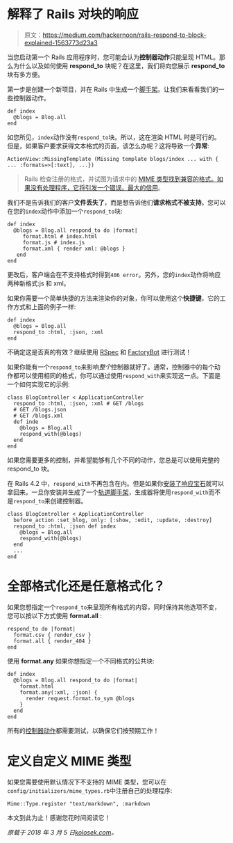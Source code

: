 # 解释了 Rails 对块的响应

> 原文：<https://medium.com/hackernoon/rails-respond-to-block-explained-1563773d23a3>

当您启动第一个 Rails 应用程序时，您可能会认为**控制器动作**只能呈现 HTML。那么为什么以及如何使用 **respond_to** 块呢？在这里，我们将向您展示 **respond_to** 块有多方便。

第一步是创建一个新项目，并在 Rails 中生成一个[脚手架](https://kolosek.com/rails-scaffold/)。让我们来看看我们的一些控制器动作。

```
def index
  @blogs = Blog.all
end
```

如您所见，`index`动作没有`respond_to`块。所以，这在渲染 HTML 时是可行的。但是，如果客户要求获得文本格式的页面，该怎么办呢？这将导致一个**异常**:

`ActionView::MissingTemplate (Missing template blogs/index ... with { ... :formats=>[:text], ...})`

> Rails 检查注册的格式，并试图为请求中的 [MIME 类型找到兼容的格式。如果没有处理程序，它将引发一个错误。最大的](https://github.com/rails/rails/blob/4f6f43338f7e4d3a3fe5ad86d024007ee95a7389/actionpack/lib/action_dispatch/http/mime_types.rb)[信用](https://stackoverflow.com/questions/30600864/rails-respond-to-blocks-and-format/30601162#30601162)。

我们不是告诉我们的客户**文件丢失了**，而是想告诉他们**请求格式不被支持**。您可以在您的`index`动作中添加一个`respond_to`块:

```
def index
  @blogs = Blog.all respond_to do |format|
     format.html # index.html
     format.js # index.js
     format.xml { render xml: @blogs }
   end
end
```

更改后，客户端会在不支持格式时得到`406 error`。另外，您的`index`动作将响应两种新格式:js 和 xml。

如果你需要一个简单快捷的方法来渲染你的对象，你可以使用这个**快捷键**，它的工作方式和上面的例子一样:

```
def index
  @blogs = Blog.all
  respond_to :html, :json, :xml
end
```

不确定这是否真的有效？继续使用 [RSpec](https://kolosek.com/rails-rspec-setup/) 和 [FactoryBot](https://kolosek.com/factory-girl-associations/) 进行测试！

如果你能有一个`respond_to`来影响*整个*控制器就好了。通常，控制器中的每个动作都可以使用相同的格式，你可以通过使用`respond_with`来实现这一点。下面是一个如何实现它的示例:

```
class BlogController < ApplicationController
  respond_to :html, :json, :xml # GET /blogs
  # GET /blogs.json
  # GET /blogs.xml
  def inde
    @blogs = Blog.all
    respond_with(@blogs)
  end
end
```

如果您需要更多的控制，并希望能够有几个不同的动作，您总是可以使用完整的 respond_to 块。

在 Rails 4.2 中，`respond_with`不再包含在内。但是如果你[安装了响应宝石](https://kolosek.com/rails-bundle-install-and-gemfile/)就可以拿回来。一旦你安装并生成了一个[轨道脚手架](https://kolosek.com/rails-scaffold/)，生成器将使用`respond_with`而不是`respond_to`来创建控制器。

```
class BlogController < ApplicationController
  before_action :set_blog, only: [:show, :edit, :update, :destroy]
  respond_to :html, :json def index
    @blogs = Blog.all
    respond_with(@blogs)
  end
  ...
end
```

# 全部格式化还是任意格式化？

如果您想指定一个`respond_to`来呈现所有格式的内容，同时保持其他选项不变，您可以按以下方式使用 **format.all** :

```
respond_to do |format|
  format.csv { render_csv }
  format.all { render_404 }
end
```

使用 **format.any** 如果你想指定一个不同格式的公共块:

```
def index
  @blogs = Blog.all respond_to do |format|
    format.html
    format.any(:xml, :json) {
      render request.format.to_sym @blogs
    }
  end
end
```

所有的[控制器动作](https://kolosek.com/rspec-controller-test/)都需要测试，以确保它们按预期工作！

# 定义自定义 MIME 类型

如果您需要使用默认情况下不支持的 MIME 类型，您可以在`config/initializers/mime_types.rb`中注册自己的处理程序:

```
Mime::Type.register "text/markdown", :markdown
```

本文到此为止！感谢您花时间阅读它！

*原载于 2018 年 3 月 5 日*[*kolosek.com*](https://kolosek.com/rails-respond_to-block/)*。*